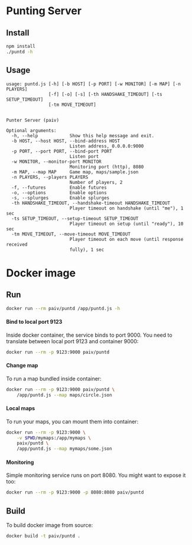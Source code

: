 
Punting Server
==============


Install
-------

```sh
npm install
./puntd -h
```

Usage
-----

```
usage: puntd.js [-h] [-b HOST] [-p PORT] [-w MONITOR] [-m MAP] [-n PLAYERS]
                [-f] [-o] [-s] [-th HANDSHAKE_TIMEOUT] [-ts SETUP_TIMEOUT]
                [-tm MOVE_TIMEOUT]


Punter Server (paiv)

Optional arguments:
  -h, --help            Show this help message and exit.
  -b HOST, --host HOST, --bind-address HOST
                        Listen address, 0.0.0.0:9000
  -p PORT, --port PORT, --bind-port PORT
                        Listen port
  -w MONITOR, --monitor-port MONITOR
                        Monitoring port (http), 8080
  -m MAP, --map MAP     Game map, maps/sample.json
  -n PLAYERS, --players PLAYERS
                        Number of players, 2
  -f, --futures         Enable futures
  -o, --options         Enable options
  -s, --splurges        Enable splurges
  -th HANDSHAKE_TIMEOUT, --handshake-timeout HANDSHAKE_TIMEOUT
                        Player timeout on handshake (until "me"), 1 sec
  -ts SETUP_TIMEOUT, --setup-timeout SETUP_TIMEOUT
                        Player timeout on setup (until "ready"), 10 sec
  -tm MOVE_TIMEOUT, --move-timeout MOVE_TIMEOUT
                        Player timeout on each move (until response received
                        fully), 1 sec
```


# Docker image

Run
---

```sh
docker run --rm paiv/puntd /app/puntd.js -h
```

#### Bind to local port 9123

Inside docker container, the service binds to port 9000. You need to translate
between local port 9123 and container 9000:

```sh
docker run --rm -p 9123:9000 paiv/puntd
```

#### Change map

To run a map bundled inside container:

```sh
docker run --rm -p 9123:9000 paiv/puntd \
    /app/puntd.js --map maps/circle.json
```

#### Local maps

To run your maps, you can mount them into container:

```sh
docker run --rm -p 9123:9000 \
    -v $PWD/mymaps:/app/mymaps \
    paiv/puntd \
    /app/puntd.js --map mymaps/some.json
```

#### Monitoring

Simple monitoring service runs on port 8080. You might want to expose it too:

```sh
docker run --rm -p 9123:9000 -p 8080:8080 paiv/puntd
```


Build
-----

To build docker image from source:

```sh
docker build -t paiv/puntd .
```
